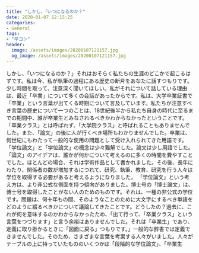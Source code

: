 ```yaml
---
title: "しかし、「いつになるのか？"
date: 2020-01-07 12:15:25
categories:
- General
tags:
- "卒コン"
header:
  image: /assets/images/20200107121157.jpg
  og_image: /assets/images/20200107121157.jpg
---
```


しかし、「いつになるのか？」それはおそらく私たちの生涯のどこかで起こるはずです。私は今、私が執筆の過程にある歴史の断片をあなたに話すつもりです。少し時間を取って、注意深く聞いてほしい。私がそれについて話している理由は、最近「卒業」について多くの会話があったからです。私は、大学卒業証書で「卒業」という言葉が出てくる時期について言及しています。私たちが注意すべき言葉の歴史について一つのことは、18世紀後半から私たち自身の時代に至るまでの期間中、誰が卒業生とみなされるべきかわからなかったということです。 「卒業クラス」とは呼ばれず、「大学院クラス」と呼ばれることもありませんでした。また、「論文」の後に人が行くべき場所もわかりませんでした。卒業は、何世紀にもわたって一般的な使用の問題として受け入れられてきた用語です。 「学位論文」と「学位論文」の概念は少々難解でした。論文は少し用語でした。 「論文」のアイデアは、誰かが何かについて考えるのに多くの時間を費やすことでした。ほとんどの場合、それは学術作品として書かれました。その後、長年にわたり、関係者の数が増加するにつれて、研究、執筆、教育、研究を行う人々は学位を取得する必要があると考えるようになりました。 「学位論文」という考え方は、より非公式な側面を持つ傾向がありました。博士号の「博士論文」は、博士号を取得したことがない人のためのものです。それは、一種の非公式の学位です。問題は、何十年もの間、そのようなことのために大文字にするべき単語をどのように綴るべきかについて議論してきたことです。どうしたの？過去に、これが何を意味するのかわからなかったため、「出て行って、「卒業クラス」という言葉をつづります」と言う余裕はありませんでした。それは「卒業生」であり、定義に取り掛かるときに「図面に戻る」つもりです。」一般的な辞書では定義できませんでした。そのため、さまざまな言葉を考案する人々がいました。人々がテーブルの上に持っていたもののいくつかは「段階的な学位論文」、「卒業生
